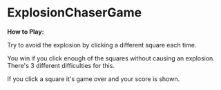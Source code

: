 # ExplosionChaserGame

**How to Play:**
 
 Try to avoid the explosion by clicking a different square each time.
 
 You win if you click enough of the squares without causing an explosion. There's 3 different difficulties for this.

If you click a square it's game over and your score is shown.
 
 
